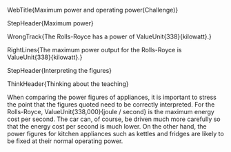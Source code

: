 WebTitle{Maximum power and operating power(Challenge)}

StepHeader{Maximum power}

WrongTrack{The Rolls-Royce has a power of ValueUnit{338}{kilowatt}.}

RightLines{The maximum power output for the Rolls-Royce is ValueUnit{338}{kilowatt}.}

StepHeader{Interpreting the figures}

ThinkHeader{Thinking about the teaching}

When comparing the power figures of appliances, it is important to stress the point that the figures quoted need to be correctly interpreted. For the Rolls-Royce, ValueUnit{338,000}{joule / second} is the maximum energy cost per second. The car can, of course, be driven much more carefully so that the energy cost per second is much lower. On the other hand, the power figures for kitchen appliances such as kettles and fridges are likely to be fixed at their normal operating power.

